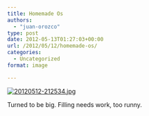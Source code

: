 ```yaml
---
title: Homemade Os
authors: 
  - "juan-orozco"
type: post
date: 2012-05-13T01:27:03+00:00
url: /2012/05/12/homemade-os/
categories:
  - Uncategorized
format: image

---
```

[<img src="http://juanthedesigner.files.wordpress.com/2012/05/20120512-212534.jpg?w=580" alt="20120512-212534.jpg" class="alignnone size-full" data-recalc-dims="1" />][1]

Turned to be big. Filling needs work, too runny.

 [1]: http://juanthedesigner.files.wordpress.com/2012/05/20120512-212534.jpg?w=580